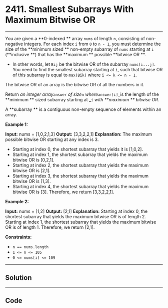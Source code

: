 # 2411. Smallest Subarrays With Maximum Bitwise OR

---

You are given a **0-indexed ** array `nums` of length `n`, consisting of non-negative integers. For each index `i` from `0` to `n - 1`, you must determine the size of the **minimum sized ** non-empty subarray of `nums` starting at `i` (**inclusive **) that has the **maximum ** possible **bitwise OR **.

  * In other words, let `Bij` be the bitwise OR of the subarray `nums[i...j]`. You need to find the smallest subarray starting at `i`, such that bitwise OR of this subarray is equal to `max(Bik)` where `i <= k <= n - 1`.



The bitwise OR of an array is the bitwise OR of all the numbers in it.

Return _an integer array_`answer` _of size_`n` _where_`answer[i]`_is the length of the **minimum ** sized subarray starting at _`i` _with **maximum ** bitwise OR._

A **subarray ** is a contiguous non-empty sequence of elements within an array.

 

**Example 1:**


**Input:** nums = [1,0,2,1,3]
**Output:** [3,3,2,2,1]
**Explanation:**
The maximum possible bitwise OR starting at any index is 3. 
- Starting at index 0, the shortest subarray that yields it is [1,0,2].
- Starting at index 1, the shortest subarray that yields the maximum bitwise OR is [0,2,1].
- Starting at index 2, the shortest subarray that yields the maximum bitwise OR is [2,1].
- Starting at index 3, the shortest subarray that yields the maximum bitwise OR is [1,3].
- Starting at index 4, the shortest subarray that yields the maximum bitwise OR is [3].
Therefore, we return [3,3,2,2,1]. 


**Example 2:**


**Input:** nums = [1,2]
**Output:** [2,1]
**Explanation:** Starting at index 0, the shortest subarray that yields the maximum bitwise OR is of length 2.
Starting at index 1, the shortest subarray that yields the maximum bitwise OR is of length 1.
Therefore, we return [2,1].


 

**Constraints:**

  * `n == nums.length`
  * `1 <= n <= 105`
  * `0 <= nums[i] <= 109`

---

## Solution



---

## Code
```python


```